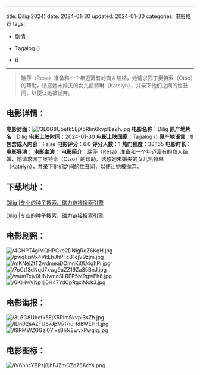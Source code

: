 
---
title: Dilig(2024)
date: 2024-01-30
updated: 2024-01-30
categories: 电影推荐
tags:
- 剧情

- Tagalog ()
- tl
---


> 瑞莎（Resa）准备和一个年迈富有的商人结婚，她请求园丁奥特索（Otso）的帮助，诱惑她未婚夫的女儿凯特琳（Katelyn），并录下他们之间的性丑闻，以便让她被抛弃。

## **电影详情**：

**电影封面**：<img src="https://image.tmdb.org/t/p/w200/3L6G8Ubefk5EjX5RIm6kvplBsZh.jpg" alt="/3L6G8Ubefk5EjX5RIm6kvplBsZh.jpg" title="/3L6G8Ubefk5EjX5RIm6kvplBsZh.jpg">
**电影名称**：Dilig
**原产地片名**：Dilig
**电影上映时间**：2024-01-30
**电影上映国家**：Tagalog ()
**原产地语言**：tl
**包含成人内容**：False
**电影评分**：6.0
**评分人数**：1
**热门程度**：38.165
**电影时长**：
**电影导演**：
**电影主演**：
**电影简介**：瑞莎（Resa）准备和一个年迈富有的商人结婚，她请求园丁奥特索（Otso）的帮助，诱惑她未婚夫的女儿凯特琳（Katelyn），并录下他们之间的性丑闻，以便让她被抛弃。

## **下载地址**：
[Dilig |专业的种子搜索、磁力链接搜索引擎](https://movie.amd794.com:2083/?search=Dilig&ordering=&mode=match_phrase&page_size=10&page=1)

[Dilig |专业的种子搜索、磁力链接搜索引擎](https://movie.amd794.com:2083/?search=Dilig&ordering=&mode=match_phrase&page_size=10&page=1)
 

## **电影剧照**：
<img src="https://image.tmdb.org/t/p/original/4GHPT4glMQHPCke2DNigRqZ6KqH.jpg" alt="/4GHPT4glMQHPCke2DNigRqZ6KqH.jpg" title="/4GHPT4glMQHPCke2DNigRqZ6KqH.jpg"><img src="https://image.tmdb.org/t/p/original/pwq8isVx4VkEhJhPFcB1cjV9zjm.jpg" alt="/pwq8isVx4VkEhJhPFcB1cjV9zjm.jpg" title="/pwq8isVx4VkEhJhPFcB1cjV9zjm.jpg"><img src="https://image.tmdb.org/t/p/original/mKNelZtT2wdmeaDOmnKi0U4ghPi.jpg" alt="/mKNelZtT2wdmeaDOmnKi0U4ghPi.jpg" title="/mKNelZtT2wdmeaDOmnKi0U4ghPi.jpg"><img src="https://image.tmdb.org/t/p/original/7oCt13dNqd7xwg9uZZ19Za35BnJ.jpg" alt="/7oCt13dNqd7xwg9uZZ19Za35BnJ.jpg" title="/7oCt13dNqd7xwg9uZZ19Za35BnJ.jpg"><img src="https://image.tmdb.org/t/p/original/wumTxjv0HNIvmoSLRFP5M9gwEh6.jpg" alt="/wumTxjv0HNIvmoSLRFP5M9gwEh6.jpg" title="/wumTxjv0HNIvmoSLRFP5M9gwEh6.jpg"><img src="https://image.tmdb.org/t/p/original/6KlHwVNp1jj0H47YdCpRgxiMck3.jpg" alt="/6KlHwVNp1jj0H47YdCpRgxiMck3.jpg" title="/6KlHwVNp1jj0H47YdCpRgxiMck3.jpg">

## **电影海报**：
<img src="https://image.tmdb.org/t/p/original/3L6G8Ubefk5EjX5RIm6kvplBsZh.jpg" alt="/3L6G8Ubefk5EjX5RIm6kvplBsZh.jpg" title="/3L6G8Ubefk5EjX5RIm6kvplBsZh.jpg"><img src="https://image.tmdb.org/t/p/original/lDn02aAZFUb7JpM7l7iuHdbWEHH.jpg" alt="/lDn02aAZFUb7JpM7l7iuHdbWEHH.jpg" title="/lDn02aAZFUb7JpM7l7iuHdbWEHH.jpg"><img src="https://image.tmdb.org/t/p/original/l9PMWZGGzi0YixsBhN8wvxPwqlq.jpg" alt="/l9PMWZGGzi0YixsBhN8wvxPwqlq.jpg" title="/l9PMWZGGzi0YixsBhN8wvxPwqlq.jpg">

## **电影图标**：
<img src="https://image.tmdb.org/t/p/original/iV6nncYBPsj8jhFJZmCZo75AcYs.png" alt="/iV6nncYBPsj8jhFJZmCZo75AcYs.png" title="/iV6nncYBPsj8jhFJZmCZo75AcYs.png">
